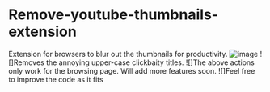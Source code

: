 # Remove-youtube-thumbnails-extension
Extension for browsers to blur out the thumbnails for productivity.
![image](https://user-images.githubusercontent.com/37745601/131358797-c67adcb5-5096-4d5c-9ef1-b0098261f4c1.png)
![]Removes the annoying upper-case clickbaity titles.
![]The above actions only work for the browsing page. Will add more features soon.
![]Feel free to improve the code as it fits
